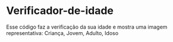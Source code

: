 # Verificador-de-idade
Esse código faz a verificação da sua idade e mostra uma imagem representativa: Criança, Jovem, Adulto, Idoso
